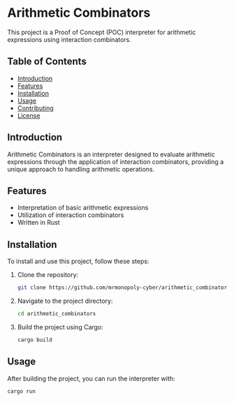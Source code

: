 # Arithmetic Combinators

This project is a Proof of Concept (POC) interpreter for arithmetic expressions using interaction combinators.

## Table of Contents
- [Introduction](#introduction)
- [Features](#features)
- [Installation](#installation)
- [Usage](#usage)
- [Contributing](#contributing)
- [License](#license)

## Introduction
Arithmetic Combinators is an interpreter designed to evaluate arithmetic expressions through the application of interaction combinators, providing a unique approach to handling arithmetic operations.

## Features
- Interpretation of basic arithmetic expressions
- Utilization of interaction combinators
- Written in Rust

## Installation
To install and use this project, follow these steps:

1. Clone the repository:
    ```bash
    git clone https://github.com/mrmonopoly-cyber/arithmetic_combinators.git
    ```
2. Navigate to the project directory:
    ```bash
    cd arithmetic_combinators
    ```
3. Build the project using Cargo:
    ```bash
    cargo build
    ```

## Usage
After building the project, you can run the interpreter with:
```bash
cargo run

